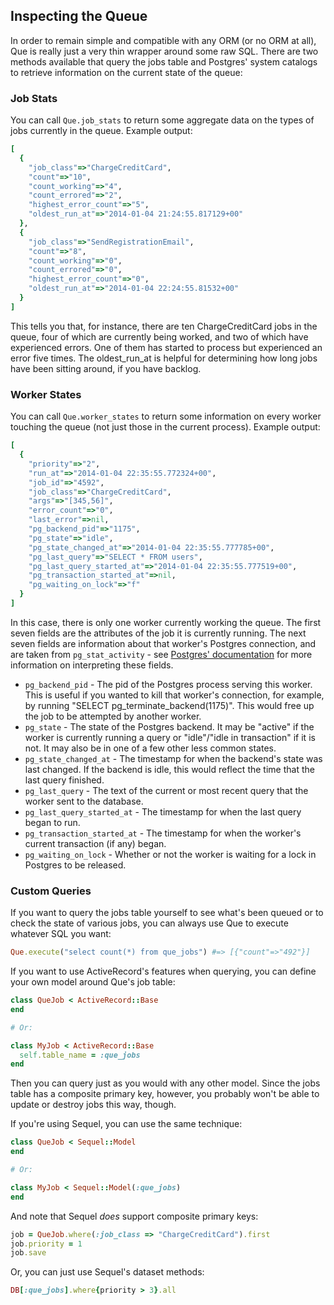 ## Inspecting the Queue

In order to remain simple and compatible with any ORM (or no ORM at all), Que is really just a very thin wrapper around some raw SQL. There are two methods available that query the jobs table and Postgres' system catalogs to retrieve information on the current state of the queue:

### Job Stats

You can call `Que.job_stats` to return some aggregate data on the types of jobs currently in the queue. Example output:

```ruby
[
  {
    "job_class"=>"ChargeCreditCard",
    "count"=>"10",
    "count_working"=>"4",
    "count_errored"=>"2",
    "highest_error_count"=>"5",
    "oldest_run_at"=>"2014-01-04 21:24:55.817129+00"
  },
  {
    "job_class"=>"SendRegistrationEmail",
    "count"=>"8",
    "count_working"=>"0",
    "count_errored"=>"0",
    "highest_error_count"=>"0",
    "oldest_run_at"=>"2014-01-04 22:24:55.81532+00"
  }
]
```

This tells you that, for instance, there are ten ChargeCreditCard jobs in the queue, four of which are currently being worked, and two of which have experienced errors. One of them has started to process but experienced an error five times. The oldest_run_at is helpful for determining how long jobs have been sitting around, if you have backlog.

### Worker States

You can call `Que.worker_states` to return some information on every worker touching the queue (not just those in the current process). Example output:

```ruby
[
  {
    "priority"=>"2",
    "run_at"=>"2014-01-04 22:35:55.772324+00",
    "job_id"=>"4592",
    "job_class"=>"ChargeCreditCard",
    "args"=>"[345,56]",
    "error_count"=>"0",
    "last_error"=>nil,
    "pg_backend_pid"=>"1175",
    "pg_state"=>"idle",
    "pg_state_changed_at"=>"2014-01-04 22:35:55.777785+00",
    "pg_last_query"=>"SELECT * FROM users",
    "pg_last_query_started_at"=>"2014-01-04 22:35:55.777519+00",
    "pg_transaction_started_at"=>nil,
    "pg_waiting_on_lock"=>"f"
  }
]
```

In this case, there is only one worker currently working the queue. The first seven fields are the attributes of the job it is currently running. The next seven fields are information about that worker's Postgres connection, and are taken from `pg_stat_activity` - see [Postgres' documentation](http://www.postgresql.org/docs/current/static/monitoring-stats.html#PG-STAT-ACTIVITY-VIEW) for more information on interpreting these fields.

* `pg_backend_pid` - The pid of the Postgres process serving this worker. This is useful if you wanted to kill that worker's connection, for example, by running "SELECT pg_terminate_backend(1175)". This would free up the job to be attempted by another worker.
* `pg_state` - The state of the Postgres backend. It may be "active" if the worker is currently running a query or "idle"/"idle in transaction" if it is not. It may also be in one of a few other less common states.
* `pg_state_changed_at` - The timestamp for when the backend's state was last changed. If the backend is idle, this would reflect the time that the last query finished.
* `pg_last_query` - The text of the current or most recent query that the worker sent to the database.
* `pg_last_query_started_at` - The timestamp for when the last query began to run.
* `pg_transaction_started_at` - The timestamp for when the worker's current transaction (if any) began.
* `pg_waiting_on_lock` - Whether or not the worker is waiting for a lock in Postgres to be released.

### Custom Queries

If you want to query the jobs table yourself to see what's been queued or to check the state of various jobs, you can always use Que to execute whatever SQL you want:

```ruby
Que.execute("select count(*) from que_jobs") #=> [{"count"=>"492"}]
```

If you want to use ActiveRecord's features when querying, you can define your own model around Que's job table:

```ruby
class QueJob < ActiveRecord::Base
end

# Or:

class MyJob < ActiveRecord::Base
  self.table_name = :que_jobs
end
```

Then you can query just as you would with any other model. Since the jobs table has a composite primary key, however, you probably won't be able to update or destroy jobs this way, though.

If you're using Sequel, you can use the same technique:

```ruby
class QueJob < Sequel::Model
end

# Or:

class MyJob < Sequel::Model(:que_jobs)
end
```

And note that Sequel *does* support composite primary keys:

```ruby
job = QueJob.where(:job_class => "ChargeCreditCard").first
job.priority = 1
job.save
```

Or, you can just use Sequel's dataset methods:

```ruby
DB[:que_jobs].where{priority > 3}.all
```
